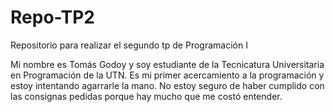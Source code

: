 # Repo-TP2
Repositorio para realizar el segundo tp de Programación I

Mi nombre es Tomás Godoy y soy estudiante de la Tecnicatura Universitaria en Programación de la UTN. 
Es mi primer acercamiento a la programación y estoy intentando agarrarle la mano. 
No estoy seguro de haber cumplido con las consignas pedidas porque hay mucho que me costó entender.
